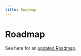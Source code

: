 ```yaml
---
title: Roadmap
---
```

Roadmap
=======

See here for an [updated Roadmap](https://roadmap.boltcms.io).
